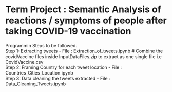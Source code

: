 # Term Project : Semantic Analysis of reactions / symptoms of people after taking COVID-19 vaccination
Programmin Steps to be followed.<br/>
Step 1: Extracting tweets - File : Extraction_of_tweets.ipynb # Combine the covidVaccine files inside InputDataFiles.zip to extract as one single file i.e CovidVaccine.csv<br/>
Step 2: Framing Country for each tweet location - File : Countries_Cities_Location.ipynb <br/>
Step 3: Data cleaning the tweets extracted - File : Data_Cleaning_Tweets.ipynb <br/>
